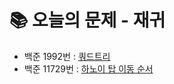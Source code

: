 # 📚 오늘의 문제 - 재귀
- 백준 1992번 : [쿼드트리](https://www.acmicpc.net/problem/1992)
- 백준 11729번 : [하노이 탑 이동 순서](https://www.acmicpc.net/problem/11729)
